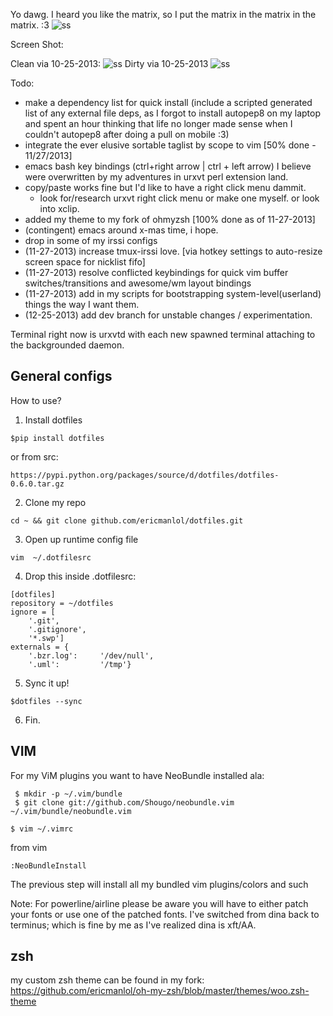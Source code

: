 Yo dawg. I heard you like the matrix, so I put the matrix in the matrix in the matrix. :3
![ss](http://i.imgur.com/Yh52xk1.png)




Screen Shot:

Clean via 10-25-2013:
![ss](http://i.imgur.com/4YLs34Y.jpg)
Dirty via 10-25-2013
![ss](http://i.imgur.com/M6Qjnff.png)




Todo: 
- make a dependency list for quick install (include a scripted generated list of any external file deps, as I forgot to install autopep8 on my laptop and spent an hour thinking that life no longer made sense when I couldn't autopep8 after doing a pull on mobile :3)
- integrate the ever elusive sortable taglist by scope to vim [50% done - 11/27/2013]
- emacs bash key bindings (ctrl+right arrow | ctrl + left arrow) I believe 
were overwritten by my adventures in urxvt perl extension land. 
- copy/paste works fine but I'd like to have a right click menu dammit. 
    - look for/research urxvt right click menu or make one myself. or look into xclip.
- added my theme to my fork of ohmyzsh [100% done as of 11-27-2013]
- (contingent) emacs around x-mas time, i hope.
- drop in some of my irssi configs
- (11-27-2013) increase tmux-irssi love. [via hotkey settings to auto-resize screen space for nicklist fifo]
- (11-27-2013) resolve conflicted keybindings for quick vim buffer switches/transitions and awesome/wm layout bindings
- (11-27-2013) add in my scripts for bootstrapping system-level(userland) things the way I want them.
- (12-25-2013) add dev branch for unstable changes / experimentation.

Terminal right now is urxvtd with each new spawned terminal attaching to the
backgrounded daemon.

General configs
---------------
How to use?

1.  Install dotfiles
```
$pip install dotfiles
```
or from src:
```
https://pypi.python.org/packages/source/d/dotfiles/dotfiles-0.6.0.tar.gz
```

2.  Clone my repo
``` 
cd ~ && git clone github.com/ericmanlol/dotfiles.git
```

3.  Open up runtime config file
```
vim  ~/.dotfilesrc
```

4.  Drop this inside .dotfilesrc:
```
[dotfiles]
repository = ~/dotfiles
ignore = [
    '.git',
    '.gitignore',
    '*.swp']
externals = {
    '.bzr.log':     '/dev/null',
    '.uml':         '/tmp'}
```
5.  Sync it up!  
```
$dotfiles --sync
```

6.  Fin.


VIM
---
For my ViM plugins you want to have NeoBundle installed ala:
```
 $ mkdir -p ~/.vim/bundle
 $ git clone git://github.com/Shougo/neobundle.vim ~/.vim/bundle/neobundle.vim
```
```
$ vim ~/.vimrc
```
from vim
``` 
:NeoBundleInstall
```

The previous step will install all my bundled vim plugins/colors and such

Note: For powerline/airline please be aware you will have to either patch your fonts or use one of the patched fonts.
I've switched from dina back to terminus; which is fine by me as I've realized dina is xft/AA. 


zsh
---
my custom zsh theme can be found in my fork: https://github.com/ericmanlol/oh-my-zsh/blob/master/themes/woo.zsh-theme





